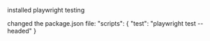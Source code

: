 installed playwright testing

changed the package.json file:
"scripts": {
    "test": "playwright test --headed"
}